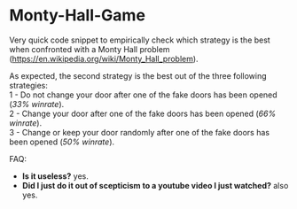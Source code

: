 # Monty-Hall-Game
Very quick code snippet to empirically check which strategy is the best when confronted with a Monty Hall problem (https://en.wikipedia.org/wiki/Monty_Hall_problem).  

As expected, the second strategy is the best out of the three following strategies:  
 1 - Do not change your door after one of the fake doors has been opened (*33% winrate*).  
 2 - Change your door after one of the fake doors has been opened (*66% winrate*).  
 3 - Change or keep your door randomly after one of the fake doors has been opened (*50% winrate*).  
 
 
 FAQ:  
- **Is it useless?** yes.   
- **Did I just do it out of scepticism to a youtube video I just watched?** also yes.
